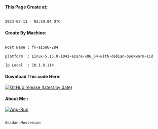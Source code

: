 
   
#### This Page Create at:

```bash

2023-07-11 - 02:59:04 UTC

```

#### Create By Machine:

```bash

Host Name : fv-az586-284

platform  : Linux-5.15.0-1041-azure-x86_64-with-debian-bookworm-sid

Ip Local  : 10.1.0.114

```
#### Download This code Here:

[![GitHub release (latest by date)](https://img.shields.io/github/v/release/Gosdan-Movsesian/Gosdan?style=for-the-badge&label=Download)](https://github.com/Gosdan-Movsesian/Gosdan/releases) 

</p> 

#### About Me :

[![App-Run](https://github.com/Gosdan-Movsesian/Gosdan/actions/workflows/App-Run.yml/badge.svg)](https://github.com/Gosdan-Movsesian/Gosdan/actions/workflows/App-Run.yml)

```bash

Gosdan-Movsesian

```

